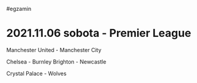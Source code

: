 #egzamin
# 2021.11.06 sobota - Premier League

Manchester United - Manchester City

Chelsea - Burnley
Brighton - Newcastle

Crystal Palace - Wolves
